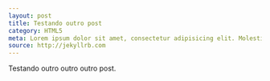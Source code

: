 ```yaml
---
layout: post
title: Testando outro post
category: HTML5
meta: Lorem ipsum dolor sit amet, consectetur adipisicing elit. Molestiae tempore odit facilis veniam magnam magni beatae aliquid, accusamus recusandae non delectus! Optio doloribus esse consequatur?
source: http://jekyllrb.com
---
```


Testando outro outro outro post.
